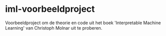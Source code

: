 # iml-voorbeeldproject
Voorbeeldproject om de theorie en code uit het boek 'Interpretable Machine Learning' van Christoph Molnar uit te proberen.
